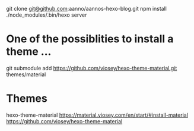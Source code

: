git clone git@github.com:aanno/aannos-hexo-blog.git
npm install
./node_modules/.bin/hexo server

# One of the possiblities to install a theme ...
git submodule add  https://github.com/viosey/hexo-theme-material.git themes/material

Themes
=====
hexo-theme-material
https://material.viosey.com/en/start/#install-material
https://github.com/viosey/hexo-theme-material
